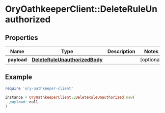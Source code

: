 # OryOathkeeperClient::DeleteRuleUnauthorized

## Properties

| Name | Type | Description | Notes |
| ---- | ---- | ----------- | ----- |
| **payload** | [**DeleteRuleUnauthorizedBody**](DeleteRuleUnauthorizedBody.md) |  | [optional] |

## Example

```ruby
require 'ory-oathkeeper-client'

instance = OryOathkeeperClient::DeleteRuleUnauthorized.new(
  payload: null
)
```

